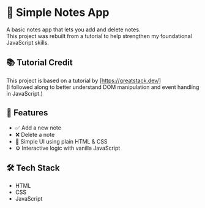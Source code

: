 # 📝 Simple Notes App

A basic notes app that lets you add and delete notes.  
This project was rebuilt from a tutorial to help strengthen my foundational JavaScript skills.

## 📚 Tutorial Credit

This project is based on a tutorial by [https://greatstack.dev/]  
(I followed along to better understand DOM manipulation and event handling in JavaScript.)

## 🚀 Features

- ✅ Add a new note  
- ❌ Delete a note  
- 📄 Simple UI using plain HTML & CSS  
- ⚙️ Interactive logic with vanilla JavaScript  

## 🛠️ Tech Stack

- HTML  
- CSS  
- JavaScript  
